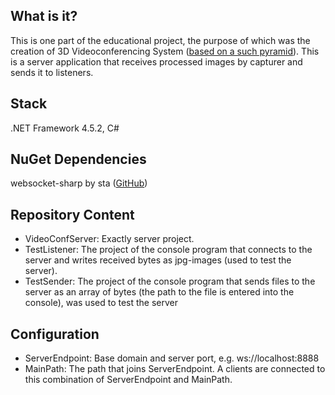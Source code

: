 ## What is it?
This is one part of the educational project, the purpose of which was the creation of 3D Videoconferencing System ([based on a such pyramid](https://i.ytimg.com/vi/LbGvM5THvzA/maxresdefault.jpg)). This is a server application that receives processed images by capturer and sends it to listeners.

## Stack
.NET Framework 4.5.2, C#

## NuGet Dependencies
websocket-sharp by sta ([GitHub](https://github.com/sta/websocket-sharp))

## Repository Content
- VideoConfServer: Exactly server project.
- TestListener: The project of the console program that connects to the server and writes received bytes as jpg-images (used to test the server).
- TestSender: The project of the console program that sends files to the server as an array of bytes (the path to the file is entered into the console), was used to test the server

## Configuration
- ServerEndpoint: Base domain and server port, e.g. ws://localhost:8888
- MainPath: The path that joins ServerEndpoint. A clients are connected to this combination of ServerEndpoint and MainPath.